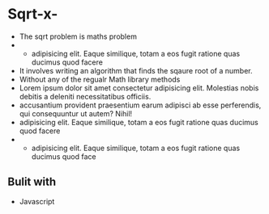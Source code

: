 # Sqrt-x-
- The sqrt problem is maths problem
- - adipisicing elit. Eaque similique, totam a eos fugit ratione quas ducimus quod facere
- It involves writing an algorithm that finds the sqaure root of a number.
- Without any of the regualr Math library methods
- Lorem ipsum dolor sit amet consectetur adipisicing elit. Molestias nobis debitis a deleniti necessitatibus officiis.
- accusantium provident praesentium earum adipisci ab esse perferendis, qui consequuntur ut autem? Nihil!
- adipisicing elit. Eaque similique, totam a eos fugit ratione quas ducimus quod facere
- - adipisicing elit. Eaque similique, totam a eos fugit ratione quas ducimus quod face

## Bulit with 
- Javascript
